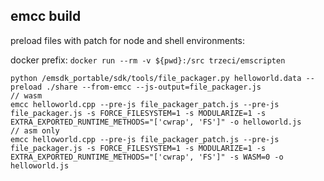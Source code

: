 ## emcc build

preload files with patch for node and shell environments:

docker prefix: `docker run --rm -v ${pwd}:/src trzeci/emscripten`
```
python /emsdk_portable/sdk/tools/file_packager.py helloworld.data --preload ./share --from-emcc --js-output=file_packager.js
// wasm
emcc helloworld.cpp --pre-js file_packager_patch.js --pre-js file_packager.js -s FORCE_FILESYSTEM=1 -s MODULARIZE=1 -s EXTRA_EXPORTED_RUNTIME_METHODS="['cwrap', 'FS']" -o helloworld.js
// asm only 
emcc helloworld.cpp --pre-js file_packager_patch.js --pre-js file_packager.js -s FORCE_FILESYSTEM=1 -s MODULARIZE=1 -s EXTRA_EXPORTED_RUNTIME_METHODS="['cwrap', 'FS']" -s WASM=0 -o helloworld.js
```

